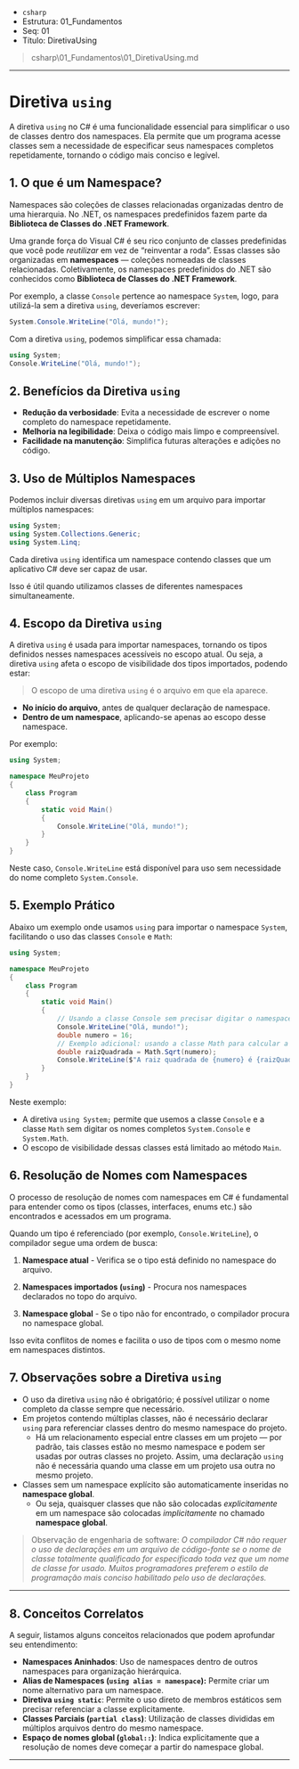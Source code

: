 - `csharp`
- Estrutura: 01_Fundamentos
- Seq: 01
- Título: DiretivaUsing

> csharp\01_Fundamentos\01_DiretivaUsing.md

---

# Diretiva `using`
A diretiva `using` no C# é uma funcionalidade essencial para simplificar o uso de classes dentro dos namespaces. Ela permite que um programa acesse classes sem a necessidade de especificar seus namespaces completos repetidamente, tornando o código mais conciso e legível.

## 1. O que é um Namespace?
Namespaces são coleções de classes relacionadas organizadas dentro de uma hierarquia. No .NET, os namespaces predefinidos fazem parte da **Biblioteca de Classes do .NET Framework**.

Uma grande força do Visual C# é seu rico conjunto de classes predefinidas que você pode _reutilizar_ em vez de “reinventar a roda”. Essas classes são organizadas em **namespaces** — coleções nomeadas de classes relacionadas. Coletivamente, os namespaces predefinidos do .NET são conhecidos como **Biblioteca de Classes do .NET Framework**. 

Por exemplo, a classe `Console` pertence ao namespace `System`, logo, para utilizá-la sem a diretiva `using`, deveríamos escrever:

```c#
System.Console.WriteLine("Olá, mundo!");
```

Com a diretiva `using`, podemos simplificar essa chamada:

```c#
using System;
Console.WriteLine("Olá, mundo!");
```

## 2. Benefícios da Diretiva `using`
- **Redução da verbosidade**: Evita a necessidade de escrever o nome completo do namespace repetidamente.
- **Melhoria na legibilidade**: Deixa o código mais limpo e compreensível.
- **Facilidade na manutenção**: Simplifica futuras alterações e adições no código.

## 3. Uso de Múltiplos Namespaces
Podemos incluir diversas diretivas `using` em um arquivo para importar múltiplos namespaces:

```c#
using System;
using System.Collections.Generic;
using System.Linq;
```

Cada diretiva `using` identifica um namespace contendo classes que um aplicativo C# deve ser capaz de usar.

Isso é útil quando utilizamos classes de diferentes namespaces simultaneamente.

## 4. Escopo da Diretiva `using`
A diretiva `using` é usada para importar namespaces, tornando os tipos definidos nesses namespaces acessíveis no escopo atual. Ou seja, a diretiva `using` afeta o escopo de visibilidade dos tipos importados, podendo estar:

> O escopo de uma diretiva `using` é o arquivo em que ela aparece.

- **No início do arquivo**, antes de qualquer declaração de namespace.
- **Dentro de um namespace**, aplicando-se apenas ao escopo desse namespace.

Por exemplo:

```c#
using System;

namespace MeuProjeto
{
    class Program
    {
        static void Main()
        {
            Console.WriteLine("Olá, mundo!");
        }
    }
}
```

Neste caso, `Console.WriteLine` está disponível para uso sem necessidade do nome completo `System.Console`.

## 5. Exemplo Prático
Abaixo um exemplo onde usamos `using` para importar o namespace `System`, facilitando o uso das classes `Console` e `Math`:

```csharp
using System;

namespace MeuProjeto
{
    class Program
    {
        static void Main()
        {
            // Usando a classe Console sem precisar digitar o namespace completo
            Console.WriteLine("Olá, mundo!");
            double numero = 16;
            // Exemplo adicional: usando a classe Math para calcular a raiz quadrada
            double raizQuadrada = Math.Sqrt(numero);
            Console.WriteLine($"A raiz quadrada de {numero} é {raizQuadrada}");
        }
    }
}
```

Neste exemplo:
- A diretiva `using System;` permite que usemos a classe `Console` e a classe `Math` sem digitar os nomes completos `System.Console` e `System.Math`.
- O escopo de visibilidade dessas classes está limitado ao método `Main`.

## 6. Resolução de Nomes com Namespaces

O processo de resolução de nomes com namespaces em C# é fundamental para entender como os tipos (classes, interfaces, enums etc.) são encontrados e acessados em um programa.

Quando um tipo é referenciado (por exemplo, `Console.WriteLine`), o compilador segue uma ordem de busca:

1. **Namespace atual** - Verifica se o tipo está definido no namespace do arquivo.

2. **Namespaces importados (`using`)** - Procura nos namespaces declarados no topo do arquivo.

3. **Namespace global** - Se o tipo não for encontrado, o compilador procura no namespace global.

Isso evita conflitos de nomes e facilita o uso de tipos com o mesmo nome em namespaces distintos.

## 7. Observações sobre a Diretiva `using`
- O uso da diretiva `using` não é obrigatório; é possível utilizar o nome completo da classe sempre que necessário.
- Em projetos contendo múltiplas classes, não é necessário declarar `using` para referenciar classes dentro do mesmo namespace do projeto.
   - Há um relacionamento especial entre classes em um projeto — por padrão, tais classes estão no mesmo namespace e podem ser usadas por outras classes no projeto. Assim, uma declaração `using` não é necessária quando uma classe em um projeto usa outra no mesmo projeto. 
- Classes sem um namespace explícito são automaticamente inseridas no **namespace global**.
   - Ou seja, quaisquer classes que não são colocadas _explicitamente_ em um namespace são colocadas _implicitamente_ no chamado **namespace global**.

> Observação de engenharia de software: _O compilador C# não requer o uso de declarações em um arquivo de código-fonte se o nome de classe totalmente qualificado for especificado toda vez que um nome de classe for usado. Muitos programadores preferem o estilo de programação mais conciso habilitado pelo uso de declarações._

---

## 8. Conceitos Correlatos
A seguir, listamos alguns conceitos relacionados que podem aprofundar seu entendimento:

- **Namespaces Aninhados**: Uso de namespaces dentro de outros namespaces para organização hierárquica.
- **Alias de Namespaces (`using alias = namespace`):** Permite criar um nome alternativo para um namespace.
- **Diretiva `using static`**: Permite o uso direto de membros estáticos sem precisar referenciar a classe explicitamente.
- **Classes Parciais (`partial class`)**: Utilização de classes divididas em múltiplos arquivos dentro do mesmo namespace.
- **Espaço de nomes global (`global::`)**: Indica explicitamente que a resolução de nomes deve começar a partir do namespace global.

---